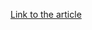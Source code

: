 [Link to the article](https://docs.microsoft.com/windows-server/networking/windows-time-service/windows-time-service-tools-and-settings)
